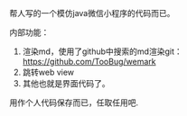 
帮人写的一个模仿java微信小程序的代码而已。

内部功能：
1. 渲染md，使用了github中搜索的md渲染git：https://github.com/TooBug/wemark
2. 跳转web view
3. 其他也就是界面代码了。

用作个人代码保存而已，任取任用吧.

